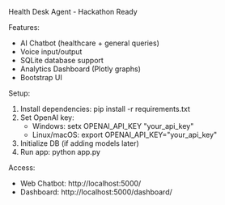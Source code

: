 Health Desk Agent - Hackathon Ready

Features:
- AI Chatbot (healthcare + general queries)
- Voice input/output
- SQLite database support
- Analytics Dashboard (Plotly graphs)
- Bootstrap UI

Setup:
1. Install dependencies: pip install -r requirements.txt
2. Set OpenAI key:
   - Windows: setx OPENAI_API_KEY "your_api_key"
   - Linux/macOS: export OPENAI_API_KEY="your_api_key"
3. Initialize DB (if adding models later)
4. Run app: python app.py

Access:
- Web Chatbot: http://localhost:5000/
- Dashboard: http://localhost:5000/dashboard/
